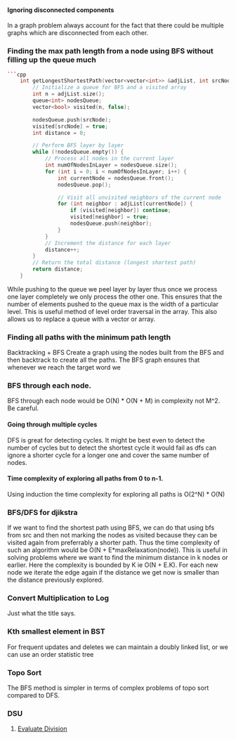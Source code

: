 

#### Ignoring disconnected components
In a graph problem always account for the fact that there could be multiple graphs which are disconnected from each other.


### Finding the max path length from a node using BFS without filling up the queue much
```cpp
```cpp
    int getLongestShortestPath(vector<vector<int>> &adjList, int srcNode) {
        // Initialize a queue for BFS and a visited array
        int n = adjList.size();
        queue<int> nodesQueue;
        vector<bool> visited(n, false);

        nodesQueue.push(srcNode);
        visited[srcNode] = true;
        int distance = 0;

        // Perform BFS layer by layer
        while (!nodesQueue.empty()) {
            // Process all nodes in the current layer
            int numOfNodesInLayer = nodesQueue.size();
            for (int i = 0; i < numOfNodesInLayer; i++) {
                int currentNode = nodesQueue.front();
                nodesQueue.pop();

                // Visit all unvisited neighbors of the current node
                for (int neighbor : adjList[currentNode]) {
                    if (visited[neighbor]) continue;
                    visited[neighbor] = true;
                    nodesQueue.push(neighbor);
                }
            }
            // Increment the distance for each layer
            distance++;
        }
        // Return the total distance (longest shortest path)
        return distance;
    }
```

While pushing to the queue we peel layer by layer thus once we process one layer completely we only process the other one. This ensures that the number of elements pushed to the queue max is the width of a particular level. This is useful method of level order traversal in the array. This also allows us to replace a queue with a vector or array.

### Finding all paths with the minimum path length

Backtracking + BFS
Create a graph using the nodes built from the BFS and then backtrack to create all the paths. The BFS graph ensures that whenever we reach the target word we 

### BFS through each node.
BFS through each node would be O(N) *  O(N + M) in complexity not M^2. Be careful.


#### Going through multiple cycles
DFS is great for detecting cycles. It might be best even to detect the number of cycles but to detect the shortest cycle it would fail as dfs can ignore a shorter cycle for a longer one and cover the same number of nodes.


#### Time complexity of exploring all paths from 0 to n-1.
Using induction the time complexity for exploring all paths is O(2^N) * O(N)



### BFS/DFS for djikstra
If we want to find the shortest path using BFS, we can do that using bfs from src and then not marking the nodes as visited because they can be visited again from preferrably a shorter path. Thus the time complexity of such an algorithm would be O(N + E*maxRelaxation(node)). This is useful in solving problems where we want to find the minimum distance in k nodes or earlier.
Here the complexity is bounded by K ie O(N + E.K). For each new node we iterate the edge again if the distance we get now is smaller than the distance previously explored.


### Convert Multiplication to Log
Just what the title says.


### Kth smallest element in BST
For frequent updates and deletes we can maintain a doubly linked list, or we can use an order statistic tree

### Topo Sort
The BFS method is simpler in terms of complex problems of topo sort compared to DFS.


### DSU
1. [Evaluate Division](https://leetcode.com/problems/evaluate-division/)


